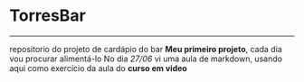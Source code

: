 # TorresBar 
***
 repositorio do projeto de cardápio do bar
**Meu primeiro projeto**, cada dia vou procurar alimentá-lo
No dia *27/06* vi uma aula de markdown, usando aqui como exercício da aula do __curso em video__
